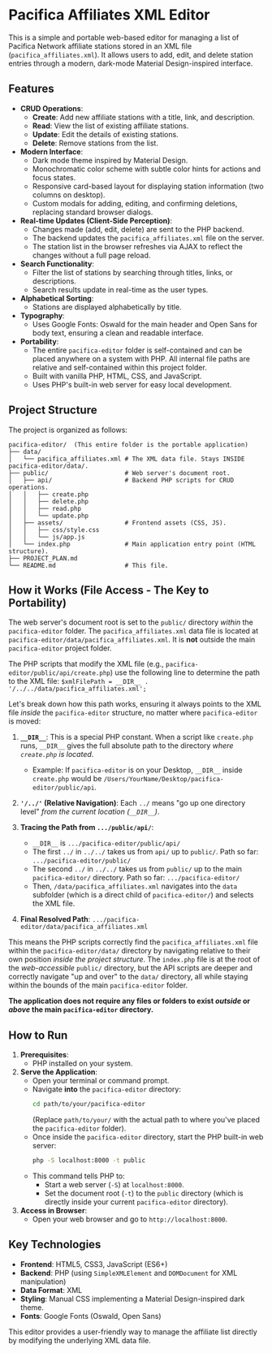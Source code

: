 # Pacifica Affiliates XML Editor

This is a simple and portable web-based editor for managing a list of Pacifica Network affiliate stations stored in an XML file (`pacifica_affiliates.xml`). It allows users to add, edit, and delete station entries through a modern, dark-mode Material Design-inspired interface.

## Features

*   **CRUD Operations**:
    *   **Create**: Add new affiliate stations with a title, link, and description.
    *   **Read**: View the list of existing affiliate stations.
    *   **Update**: Edit the details of existing stations.
    *   **Delete**: Remove stations from the list.
*   **Modern Interface**:
    *   Dark mode theme inspired by Material Design.
    *   Monochromatic color scheme with subtle color hints for actions and focus states.
    *   Responsive card-based layout for displaying station information (two columns on desktop).
    *   Custom modals for adding, editing, and confirming deletions, replacing standard browser dialogs.
*   **Real-time Updates (Client-Side Perception)**:
    *   Changes made (add, edit, delete) are sent to the PHP backend.
    *   The backend updates the `pacifica_affiliates.xml` file on the server.
    *   The station list in the browser refreshes via AJAX to reflect the changes without a full page reload.
*   **Search Functionality**:
    *   Filter the list of stations by searching through titles, links, or descriptions.
    *   Search results update in real-time as the user types.
*   **Alphabetical Sorting**:
    *   Stations are displayed alphabetically by title.
*   **Typography**:
    *   Uses Google Fonts: Oswald for the main header and Open Sans for body text, ensuring a clean and readable interface.
*   **Portability**:
    *   The entire `pacifica-editor` folder is self-contained and can be placed anywhere on a system with PHP. All internal file paths are relative and self-contained within this project folder.
    *   Built with vanilla PHP, HTML, CSS, and JavaScript.
    *   Uses PHP's built-in web server for easy local development.

## Project Structure

The project is organized as follows:

```
pacifica-editor/  (This entire folder is the portable application)
├── data/
│   └── pacifica_affiliates.xml # The XML data file. Stays INSIDE pacifica-editor/data/.
├── public/                     # Web server's document root.
│   ├── api/                    # Backend PHP scripts for CRUD operations.
│   │   ├── create.php
│   │   ├── delete.php
│   │   ├── read.php
│   │   └── update.php
│   ├── assets/                 # Frontend assets (CSS, JS).
│   │   ├── css/style.css
│   │   └── js/app.js
│   └── index.php               # Main application entry point (HTML structure).
├── PROJECT_PLAN.md
└── README.md                   # This file.
```

## How it Works (File Access - The Key to Portability)

The web server's document root is set to the `public/` directory *within* the `pacifica-editor` folder.
The `pacifica_affiliates.xml` data file is located at `pacifica-editor/data/pacifica_affiliates.xml`. It is **not** outside the main `pacifica-editor` project folder.

The PHP scripts that modify the XML file (e.g., `pacifica-editor/public/api/create.php`) use the following line to determine the path to the XML file:
`$xmlFilePath = __DIR__ . '/../../data/pacifica_affiliates.xml';`

Let's break down how this path works, ensuring it always points to the XML file *inside* the `pacifica-editor` structure, no matter where `pacifica-editor` is moved:

1.  **`__DIR__`**: This is a special PHP constant. When a script like `create.php` runs, `__DIR__` gives the full absolute path to the directory *where `create.php` is located*.
    *   Example: If `pacifica-editor` is on your Desktop, `__DIR__` inside `create.php` would be `/Users/YourName/Desktop/pacifica-editor/public/api`.

2.  **`'/../'` (Relative Navigation)**: Each `../` means "go up one directory level" *from the current location (`__DIR__`)*.

3.  **Tracing the Path from `.../public/api/`**:
    *   `__DIR__` is `.../pacifica-editor/public/api/`
    *   The first `../` in `../../` takes us from `api/` up to `public/`.
        Path so far: `.../pacifica-editor/public/`
    *   The second `../` in `../../` takes us from `public/` up to the main `pacifica-editor/` directory.
        Path so far: `.../pacifica-editor/`
    *   Then, `/data/pacifica_affiliates.xml` navigates into the `data` subfolder (which is a direct child of `pacifica-editor/`) and selects the XML file.

4.  **Final Resolved Path**: `.../pacifica-editor/data/pacifica_affiliates.xml`

This means the PHP scripts correctly find the `pacifica_affiliates.xml` file within the `pacifica-editor/data/` directory by navigating relative to their own position *inside the project structure*. The `index.php` file is at the root of the *web-accessible* `public/` directory, but the API scripts are deeper and correctly navigate "up and over" to the `data/` directory, all while staying within the bounds of the main `pacifica-editor` folder.

**The application does not require any files or folders to exist *outside* or *above* the main `pacifica-editor` directory.**

## How to Run

1.  **Prerequisites**:
    *   PHP installed on your system.
2.  **Serve the Application**:
    *   Open your terminal or command prompt.
    *   Navigate **into** the `pacifica-editor` directory:
        ```bash
        cd path/to/your/pacifica-editor
        ```
        (Replace `path/to/your/` with the actual path to where you've placed the `pacifica-editor` folder).
    *   Once inside the `pacifica-editor` directory, start the PHP built-in web server:
        ```bash
        php -S localhost:8000 -t public
        ```
    *   This command tells PHP to:
        *   Start a web server (`-S`) at `localhost:8000`.
        *   Set the document root (`-t`) to the `public` directory (which is directly inside your current `pacifica-editor` directory).
3.  **Access in Browser**:
    *   Open your web browser and go to `http://localhost:8000`.

## Key Technologies

*   **Frontend**: HTML5, CSS3, JavaScript (ES6+)
*   **Backend**: PHP (using `SimpleXMLElement` and `DOMDocument` for XML manipulation)
*   **Data Format**: XML
*   **Styling**: Manual CSS implementing a Material Design-inspired dark theme.
*   **Fonts**: Google Fonts (Oswald, Open Sans)

This editor provides a user-friendly way to manage the affiliate list directly by modifying the underlying XML data file.